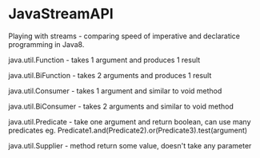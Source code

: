 # JavaStreamAPI
Playing with streams - comparing speed of imperative and declaratice programming in Java8.

java.util.Function - takes 1 argument and produces 1 result

java.util.BiFunction - takes 2 arguments and produces 1 result

java.util.Consumer - takes 1 argument and similar to void method

java.util.BiConsumer - takes 2 arguments and similar to void method

java.util.Predicate - take one argument and return boolean, can use many predicates eg. Predicate1.and(Predicate2).or(Predicate3).test(argument)

java.util.Supplier - method return some value, doesn't take any parameter
